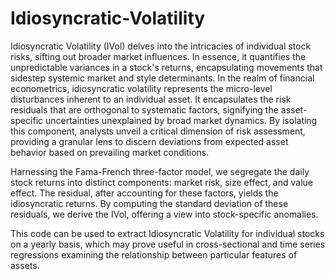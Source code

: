 # Idiosyncratic-Volatility

Idiosyncratic Volatility (IVol) delves into the intricacies of individual stock risks, sifting out broader market influences. In essence, it quantifies the unpredictable variances in a stock's returns, encapsulating movements that sidestep systemic market and style determinants. In the realm of financial econometrics, idiosyncratic volatility represents the micro-level disturbances inherent to an individual asset. It encapsulates the risk residuals that are orthogonal to systematic factors, signifying the asset-specific uncertainties unexplained by broad market dynamics. By isolating this component, analysts unveil a critical dimension of risk assessment, providing a granular lens to discern deviations from expected asset behavior based on prevailing market conditions.

Harnessing the Fama-French three-factor model, we segregate the daily stock returns into distinct components: market risk, size effect, and value effect. The residual, after accounting for these factors, yields the idiosyncratic returns. By computing the standard deviation of these residuals, we derive the IVol, offering a view into stock-specific anomalies.

This code can be used to extract Idiosyncratic Volatility for individual stocks on a yearly basis, which may prove useful in cross-sectional and time series regressions examining the relationship between particular features of assets.
